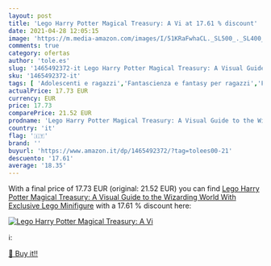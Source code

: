 ```yaml
---
layout: post
title: 'Lego Harry Potter Magical Treasury: A Vi at 17.61 % discount'
date: 2021-04-28 12:05:15
image: 'https://m.media-amazon.com/images/I/51KRaFwhaCL._SL500_._SL400_.jpg'
comments: true
category: ofertas
author: 'tole.es'
slug: '1465492372-it Lego Harry Potter Magical Treasury: A Visual Guide to the...'
sku: '1465492372-it'
tags: [ 'Adolescenti e ragazzi','Fantascienza e fantasy per ragazzi','Fantascienza, horror e fantasy per bambini','Fantasy e horror per ragazzi','Fantasy per bambini','Letteratura e narrativa per bambini','Libri','Libri per bambini','lego', ]
actualPrice: 17.73 EUR
currency: EUR
price: 17.73
comparePrice: 21.52 EUR
prodname: 'Lego Harry Potter Magical Treasury: A Visual Guide to the Wizarding World With Exclusive Lego Minifigure'
country: 'it'
flag: '🇮🇹'
brand: ''
buyurl: 'https://www.amazon.it/dp/1465492372/?tag=tolees00-21'
descuento: '17.61'
average: '18.35'
---
```


With a final price of 17.73 EUR (original: 21.52 EUR) you can find [Lego Harry Potter Magical Treasury: A Visual Guide to the Wizarding World With Exclusive Lego Minifigure](https://www.amazon.it/dp/1465492372/?tag=tolees00-21) with a  17.61 % discount here:

[![Lego Harry Potter Magical Treasury: A Vi](https://m.media-amazon.com/images/I/51KRaFwhaCL._SL500_._SL400_.jpg)](https://www.amazon.it/dp/1465492372/?tag=tolees00-21)

ℹ️:


[🛒 Buy it!!](https://www.amazon.it/dp/1465492372/?tag=tolees00-21)
